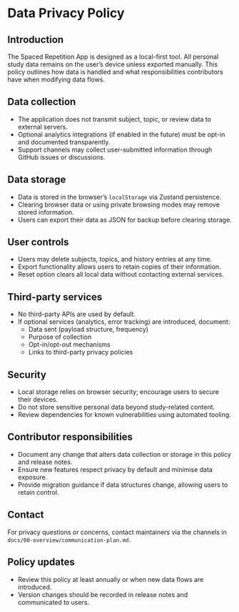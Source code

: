 # Data Privacy Policy

## Introduction
The Spaced Repetition App is designed as a local-first tool. All personal study data remains on the user’s device unless exported manually. This policy outlines how data is handled and what responsibilities contributors have when modifying data flows.

## Data collection
- The application does not transmit subject, topic, or review data to external servers.
- Optional analytics integrations (if enabled in the future) must be opt-in and documented transparently.
- Support channels may collect user-submitted information through GitHub issues or discussions.

## Data storage
- Data is stored in the browser’s `localStorage` via Zustand persistence.
- Clearing browser data or using private browsing modes may remove stored information.
- Users can export their data as JSON for backup before clearing storage.

## User controls
- Users may delete subjects, topics, and history entries at any time.
- Export functionality allows users to retain copies of their information.
- Reset option clears all local data without contacting external services.

## Third-party services
- No third-party APIs are used by default.
- If optional services (analytics, error tracking) are introduced, document:
  - Data sent (payload structure, frequency)
  - Purpose of collection
  - Opt-in/opt-out mechanisms
  - Links to third-party privacy policies

## Security
- Local storage relies on browser security; encourage users to secure their devices.
- Do not store sensitive personal data beyond study-related content.
- Review dependencies for known vulnerabilities using automated tooling.

## Contributor responsibilities
- Document any change that alters data collection or storage in this policy and release notes.
- Ensure new features respect privacy by default and minimise data exposure.
- Provide migration guidance if data structures change, allowing users to retain control.

## Contact
For privacy questions or concerns, contact maintainers via the channels in `docs/00-overview/communication-plan.md`.

## Policy updates
- Review this policy at least annually or when new data flows are introduced.
- Version changes should be recorded in release notes and communicated to users.
